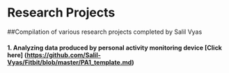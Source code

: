 # Research Projects
##Compilation of various research projects completed by Salil Vyas

#### 1. Analyzing data produced by personal activity monitoring device [Click here] (https://github.com/Salil-Vyas/Fitbit/blob/master/PA1_template.md)
